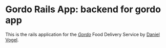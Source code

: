 # Gordo Rails App: backend for gordo app

This is the rails application for the
[*Gordo*](http://getgordo.com/) Food Delivery Service
by [Daniel Vogel](http://vogelito.com/).
